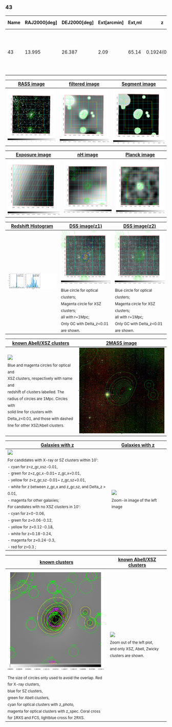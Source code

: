 <div STYLE="page-break-after: always;"></div>

### 43

|Name|RAJ2000[deg]|DEJ2000[deg] |Ext[arcmin]| Ext,ml | z | z_src| C|GC(XSZ,Delta_z<0.01)| GC(OPT,Delta_z<0.01)|GC| R_sig[arcmin] | R500[arcmin] | R500[Mpc]| CRsig[c/s] | CR500[c/s] |L500[1E44 erg/s]|F500[1E-12 erg/s/cm^2]| M500[1E14 Msun]|Tx[keV]|Cnt_sig|Beta|Rc[arcmin]|Comment|Alias|
|---|---|---|---|---|---|------|---|--------|---------|----------|---|---|---|---|---|---|---|---|---|---|---|---|---|---|
|43| 13.995| 26.387| 2.09| 65.14| 0.1924(0.005)| z1, z_xsz| B| F20, MCXC, PSZ2, SPI, Tar, XB| A, N| A, C, F20, MCXC, N, PSZ2, SPI, Tar, W, XB| 8.800| 6.328| 1.215| 0.260(0.043)| 0.248(0.041)| 4.901(0.309)| 4.650(0.293)| 6.17(0.18)| 7.00(0.13)| 94.1| 0.903(-0.104+0.069)| 3.843(-0.599+0.450)| -| k230|

|[RASS image](../image/43/43_img.pdf)|[filtered image](../image/43/43_fil.pdf)|[Segment image](../image/43/43_seg.pdf)|
|-------------------|--------------------|-------------------|
| <img src="../image/43/43_img.png" width="300">  | <img src="../image/43/43_fil.png" width="300">   | <img src="../image/43/43_seg.png" width="300">  |

|[Exposure image](../image/43/43_mex.pdf)| [nH image](../image/43/43_nh.pdf)| [Planck image](../image/43/43_p.pdf)|
|-------------------|--------------------|-------------------|
|<img src="../image/43/43_mex.png" width="300">   | <img src="../image/43/43_nh.png" width="300">    | <img src="../image/43/43_p.png" width="300"> |

|[Redshift Histogram](../image/43/43_zg.pdf) | [DSS image(z1)](../image/43/43_dss_z1.pdf)      |  [DSS image(z2)](../image/43/43_dss_z2.pdf)    |
|-------------------|--------------------|-------------------|
|<img src="../image/43/43_zg.png" width="300"> |<img src="../image/43/43_dss_z1.png" width="300"> <sub><br>Blue circle for optical clusters; <br>Magenta circle for XSZ clusters; <br>all with r=1Mpc; <br>Only GC with Delta_z<0.01 are shown. </sub>| <img src="../image/43/43_dss_z2.png" width="300"><sub><br>Blue circle for optical clusters; <br>Magenta circle for XSZ clusters; <br>all with r=1Mpc; <br>Only GC with Delta_z<0.01 are shown. </sub> |

|[known Abell/XSZ clusters](../image/43/43_m.pdf) | [2MASS image](../image/43/43_2mass.pdf)      |
|-------------------|-------------------|
|<img src=../image/43/43_m.png width="300"> <br><sub>Blue and magenta circles for optical and <br>XSZ clusters, respectively with name and <br>redshift of clusters labelled. The <br>radius of circles are 1Mpc. Circles with <br>solid line for clusters with <br>Delta_z<0.01, and those with dashed <br>line for other XSZ/Abell clusters.        </sub>|<img src="../image/43/43_2mass.png" width="300">  |

|[Galaxies with z](../image/43/43_opt_ned.pdf) |[Galaxies with z](../image/43/43_opt_ned_zoom.pdf) |
|-------------------|-------------------|
| <img src=../image/43/43_opt_ned.png width="300"> <br><sub> For candidates with X-ray or SZ clusters within 10': <br> - cyan for z<z_gc,xsz-0.01, <br> - green for z=z_gc,x-0.01~ z_gc,x+0.01, <br> - yellow for z=z_gc,sz-0.01~ z_gc,sz+0.01, <br> - white for z between z_gc,x and z_gc,sz, and Delta_z > 0.01, <br> - magenta for other galaxies; <br>For candiates with no XSZ clusters in 10': <br> - cyan for z=0-0.06, <br> - green for z=0.06-0.12, <br> - yellow for z=0.12-0.18, <br> - white for z=0.18-0.24, <br> - magenta for z=0.24-0.3, <br> - red for z>0.3 ;  </sub>|<img src=../image/43/43_opt_ned_zoom.png width="300">  <br><sub> Zoom-in image of the left image</sub>|

|[known clusters](../image/43/43_gc.pdf) |[known Abell/XSZ clusters](../image/43/43_gc_large.pdf) |
|-------------------|-------------------|
| <img src=../image/43/43_gc.png width="300"> <br><sub> The size of circles only used to avoid the overlap. Red for X-ray clusters, <br> blue for SZ clusters, <br> green for Abell clusters, <br> cyan for optical clusters with z_photo, <br> magenta for optical clusters with z_spec. Coral cross for 1RXS and FCS, lightblue cross for 2RXS. </sub>|<img src=../image/43/43_gc_large.png width="300"> <br><sub> Zoom out of the left plot, <br> and only XSZ, Abell, Zwicky clusters are shown. </sub> |




